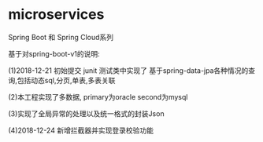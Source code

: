 # microservices
Spring Boot 和 Spring Cloud系列

基于对spring-boot-v1的说明:

  (1)2018-12-21 初始提交 junit 测试类中实现了 基于spring-data-jpa各种情况的查询,包括动态sql,分页,单表,多表关联
  
  (2)本工程实现了多数据, primary为oracle second为mysql
  
  (3)实现了全局异常的处理以及统一格式的封装Json
  
  (4)2018-12-24 新增拦截器并实现登录校验功能
